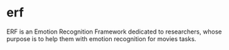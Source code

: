 # erf
ERF is an Emotion Recognition Framework dedicated to researchers, whose purpose is to help them with emotion recognition for movies tasks.
